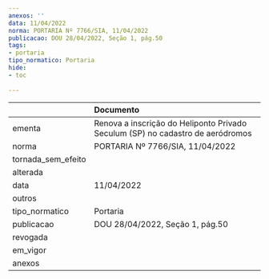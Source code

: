 ```yaml
---
anexos: ''
data: 11/04/2022
norma: PORTARIA Nº 7766/SIA, 11/04/2022
publicacao: DOU 28/04/2022, Seção 1, pág.50
tags:
- portaria
tipo_normatico: Portaria
hide: 
- toc 
 
---
```


|                    | Documento                                                                      |
|:-------------------|:-------------------------------------------------------------------------------|
| ementa             | Renova a inscrição do Heliponto Privado Seculum (SP) no cadastro de aeródromos |
| norma              | PORTARIA Nº 7766/SIA, 11/04/2022                                               |
| tornada_sem_efeito |                                                                                |
| alterada           |                                                                                |
| data               | 11/04/2022                                                                     |
| outros             |                                                                                |
| tipo_normatico     | Portaria                                                                       |
| publicacao         | DOU 28/04/2022, Seção 1, pág.50                                                |
| revogada           |                                                                                |
| em_vigor           |                                                                                |
| anexos             |                                                                                |